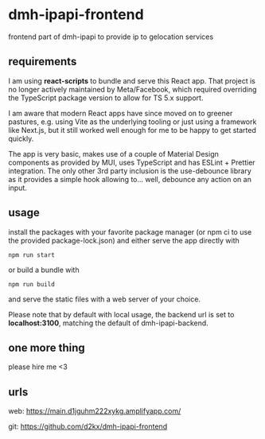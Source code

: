 # dmh-ipapi-frontend

frontend part of dmh-ipapi to provide ip to gelocation services

## requirements

I am using **react-scripts** to bundle and serve this React app. That project is no longer actively maintained by Meta/Facebook, which required overriding the TypeScript package version to allow for TS 5.x support.

I am aware that modern React apps have since moved on to greener pastures, e.g. using Vite as the underlying tooling or just using a framework like Next.js, but it still worked well enough for me to be happy to get started quickly.

The app is very basic, makes use of a couple of Material Design components as provided by MUI, uses TypeScript and has ESLint + Prettier integration. The only other 3rd party inclusion is the use-debounce library as it provides a simple hook allowing to... well, debounce any action on an input.

## usage

install the packages with your favorite package manager (or npm ci to use the provided package-lock.json) and either serve the app directly with

```
npm run start
```

or build a bundle with

```
npm run build
```

and serve the static files with a web server of your choice.

Please note that by default with local usage, the backend url is set to **localhost:3100**, matching the default of dmh-ipapi-backend.

## one more thing

please hire me <3

## urls

web: https://main.d1jguhm222xykg.amplifyapp.com/

git: https://github.com/d2kx/dmh-ipapi-frontend
